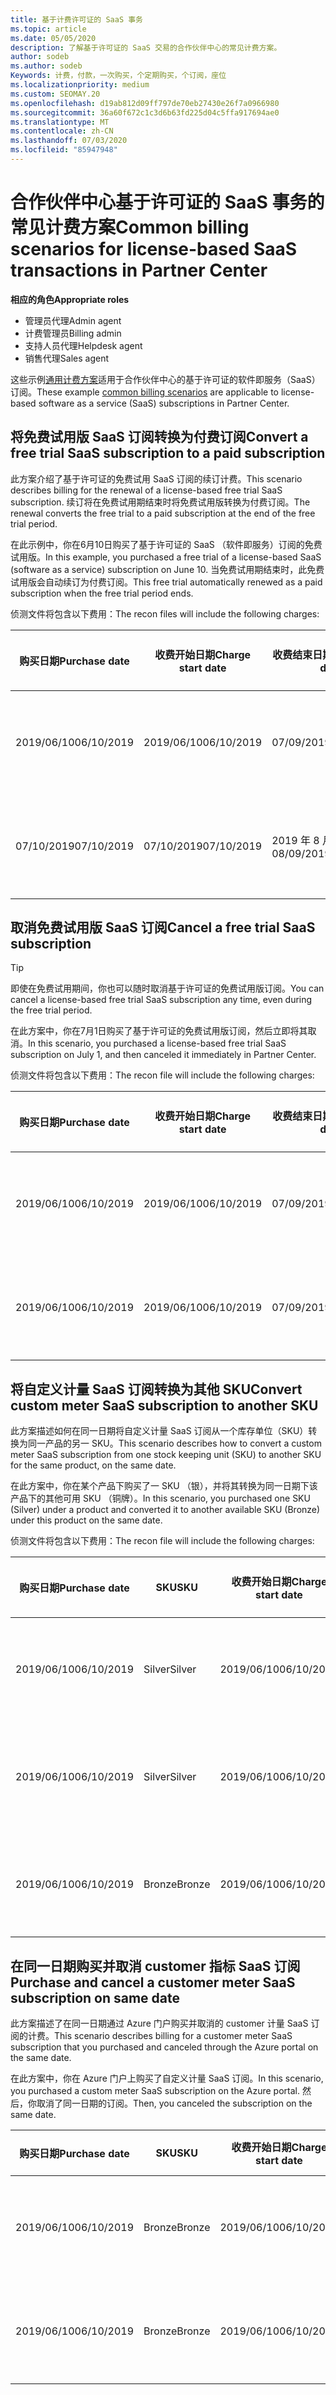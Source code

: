 ```yaml
---
title: 基于计费许可证的 SaaS 事务
ms.topic: article
ms.date: 05/05/2020
description: 了解基于许可证的 SaaS 交易的合作伙伴中心的常见计费方案。
author: sodeb
ms.author: sodeb
Keywords: 计费，付款，一次购买，个定期购买，个订阅，座位
ms.localizationpriority: medium
ms.custom: SEOMAY.20
ms.openlocfilehash: d19ab812d09ff797de70eb27430e26f7a0966980
ms.sourcegitcommit: 36a60f672c1c3d6b63fd225d04c5ffa917694ae0
ms.translationtype: MT
ms.contentlocale: zh-CN
ms.lasthandoff: 07/03/2020
ms.locfileid: "85947948"
---
```

# <a name="common-billing-scenarios-for-license-based-saas-transactions-in-partner-center"></a><span data-ttu-id="dcfd8-104">合作伙伴中心基于许可证的 SaaS 事务的常见计费方案</span><span class="sxs-lookup"><span data-stu-id="dcfd8-104">Common billing scenarios for license-based SaaS transactions in Partner Center</span></span>

<span data-ttu-id="dcfd8-105">**相应的角色**</span><span class="sxs-lookup"><span data-stu-id="dcfd8-105">**Appropriate roles**</span></span>

- <span data-ttu-id="dcfd8-106">管理员代理</span><span class="sxs-lookup"><span data-stu-id="dcfd8-106">Admin agent</span></span>
- <span data-ttu-id="dcfd8-107">计费管理员</span><span class="sxs-lookup"><span data-stu-id="dcfd8-107">Billing admin</span></span>
- <span data-ttu-id="dcfd8-108">支持人员代理</span><span class="sxs-lookup"><span data-stu-id="dcfd8-108">Helpdesk agent</span></span>
- <span data-ttu-id="dcfd8-109">销售代理</span><span class="sxs-lookup"><span data-stu-id="dcfd8-109">Sales agent</span></span>


<span data-ttu-id="dcfd8-110">这些示例[通用计费方案](common-billing-scenarios.md)适用于合作伙伴中心的基于许可证的软件即服务（SaaS）订阅。</span><span class="sxs-lookup"><span data-stu-id="dcfd8-110">These example [common billing scenarios](common-billing-scenarios.md) are applicable to license-based software as a service (SaaS) subscriptions in Partner Center.</span></span>

## <a name="convert-a-free-trial-saas-subscription-to-a-paid-subscription"></a><span data-ttu-id="dcfd8-111">将免费试用版 SaaS 订阅转换为付费订阅</span><span class="sxs-lookup"><span data-stu-id="dcfd8-111">Convert a free trial SaaS subscription to a paid subscription</span></span>

<span data-ttu-id="dcfd8-112">此方案介绍了基于许可证的免费试用 SaaS 订阅的续订计费。</span><span class="sxs-lookup"><span data-stu-id="dcfd8-112">This scenario describes billing for the renewal of a license-based free trial SaaS subscription.</span></span> <span data-ttu-id="dcfd8-113">续订将在免费试用期结束时将免费试用版转换为付费订阅。</span><span class="sxs-lookup"><span data-stu-id="dcfd8-113">The renewal converts the free trial to a paid subscription at the end of the free trial period.</span></span>

<span data-ttu-id="dcfd8-114">在此示例中，你在6月10日购买了基于许可证的 SaaS （软件即服务）订阅的免费试用版。</span><span class="sxs-lookup"><span data-stu-id="dcfd8-114">In this example, you purchased a free trial of a license-based SaaS (software as a service) subscription on June 10.</span></span> <span data-ttu-id="dcfd8-115">当免费试用期结束时，此免费试用版会自动续订为付费订阅。</span><span class="sxs-lookup"><span data-stu-id="dcfd8-115">This free trial automatically renewed as a paid subscription when the free trial period ends.</span></span>

<span data-ttu-id="dcfd8-116">侦测文件将包含以下费用：</span><span class="sxs-lookup"><span data-stu-id="dcfd8-116">The recon files will include the following charges:</span></span>

| <span data-ttu-id="dcfd8-117">购买日期</span><span class="sxs-lookup"><span data-stu-id="dcfd8-117">Purchase date</span></span> | <span data-ttu-id="dcfd8-118">收费开始日期</span><span class="sxs-lookup"><span data-stu-id="dcfd8-118">Charge start date</span></span> | <span data-ttu-id="dcfd8-119">收费结束日期</span><span class="sxs-lookup"><span data-stu-id="dcfd8-119">Charge end date</span></span> | <span data-ttu-id="dcfd8-120">单价</span><span class="sxs-lookup"><span data-stu-id="dcfd8-120">Unit price</span></span> | <span data-ttu-id="dcfd8-121">单位数量</span><span class="sxs-lookup"><span data-stu-id="dcfd8-121">Unit quantity</span></span> | <span data-ttu-id="dcfd8-122">总金额</span><span class="sxs-lookup"><span data-stu-id="dcfd8-122">Total amount</span></span> | <span data-ttu-id="dcfd8-123">费用类型</span><span class="sxs-lookup"><span data-stu-id="dcfd8-123">Charge type</span></span> | <span data-ttu-id="dcfd8-124">订阅说明</span><span class="sxs-lookup"><span data-stu-id="dcfd8-124">Subscription description</span></span> |
| ------------- | ----------------- | --------------- | ---------- | ------------- | ------------ | ----------- | ----------------- |
| <span data-ttu-id="dcfd8-125">2019/06/10</span><span class="sxs-lookup"><span data-stu-id="dcfd8-125">06/10/2019</span></span> | <span data-ttu-id="dcfd8-126">2019/06/10</span><span class="sxs-lookup"><span data-stu-id="dcfd8-126">06/10/2019</span></span> | <span data-ttu-id="dcfd8-127">07/09/2019</span><span class="sxs-lookup"><span data-stu-id="dcfd8-127">07/09/2019</span></span> | <span data-ttu-id="dcfd8-128">$0</span><span class="sxs-lookup"><span data-stu-id="dcfd8-128">$0</span></span> | <span data-ttu-id="dcfd8-129">1</span><span class="sxs-lookup"><span data-stu-id="dcfd8-129">1</span></span> | <span data-ttu-id="dcfd8-130">$0</span><span class="sxs-lookup"><span data-stu-id="dcfd8-130">$0</span></span> | <span data-ttu-id="dcfd8-131">新建</span><span class="sxs-lookup"><span data-stu-id="dcfd8-131">New</span></span> | <span data-ttu-id="dcfd8-132">免费试用</span><span class="sxs-lookup"><span data-stu-id="dcfd8-132">Free trial</span></span> |
| <span data-ttu-id="dcfd8-133">07/10/2019</span><span class="sxs-lookup"><span data-stu-id="dcfd8-133">07/10/2019</span></span> | <span data-ttu-id="dcfd8-134">07/10/2019</span><span class="sxs-lookup"><span data-stu-id="dcfd8-134">07/10/2019</span></span> | <span data-ttu-id="dcfd8-135">2019 年 8 月 9 日</span><span class="sxs-lookup"><span data-stu-id="dcfd8-135">08/09/2019</span></span> | <span data-ttu-id="dcfd8-136">$2</span><span class="sxs-lookup"><span data-stu-id="dcfd8-136">$2</span></span> | <span data-ttu-id="dcfd8-137">1</span><span class="sxs-lookup"><span data-stu-id="dcfd8-137">1</span></span> | <span data-ttu-id="dcfd8-138">$2</span><span class="sxs-lookup"><span data-stu-id="dcfd8-138">$2</span></span> | <span data-ttu-id="dcfd8-139">续订</span><span class="sxs-lookup"><span data-stu-id="dcfd8-139">Renew</span></span> | <span data-ttu-id="dcfd8-140">付费订阅</span><span class="sxs-lookup"><span data-stu-id="dcfd8-140">Paid subscription</span></span> |

## <a name="cancel-a-free-trial-saas-subscription"></a><span data-ttu-id="dcfd8-141">取消免费试用版 SaaS 订阅</span><span class="sxs-lookup"><span data-stu-id="dcfd8-141">Cancel a free trial SaaS subscription</span></span>

> [!TIP]
> <span data-ttu-id="dcfd8-142">即使在免费试用期间，你也可以随时取消基于许可证的免费试用版订阅。</span><span class="sxs-lookup"><span data-stu-id="dcfd8-142">You can cancel a license-based free trial SaaS subscription any time, even during the free trial period.</span></span>

<span data-ttu-id="dcfd8-143">在此方案中，你在7月1日购买了基于许可证的免费试用版订阅，然后立即将其取消。</span><span class="sxs-lookup"><span data-stu-id="dcfd8-143">In this scenario, you purchased a license-based free trial SaaS subscription on July 1, and then canceled it immediately in Partner Center.</span></span>

<span data-ttu-id="dcfd8-144">侦测文件将包含以下费用：</span><span class="sxs-lookup"><span data-stu-id="dcfd8-144">The recon file will include the following charges:</span></span>

| <span data-ttu-id="dcfd8-145">购买日期</span><span class="sxs-lookup"><span data-stu-id="dcfd8-145">Purchase date</span></span> | <span data-ttu-id="dcfd8-146">收费开始日期</span><span class="sxs-lookup"><span data-stu-id="dcfd8-146">Charge start date</span></span> | <span data-ttu-id="dcfd8-147">收费结束日期</span><span class="sxs-lookup"><span data-stu-id="dcfd8-147">Charge end date</span></span> | <span data-ttu-id="dcfd8-148">单价</span><span class="sxs-lookup"><span data-stu-id="dcfd8-148">Unit price</span></span> | <span data-ttu-id="dcfd8-149">单位数量</span><span class="sxs-lookup"><span data-stu-id="dcfd8-149">Unit quantity</span></span> | <span data-ttu-id="dcfd8-150">总金额</span><span class="sxs-lookup"><span data-stu-id="dcfd8-150">Total amount</span></span> | <span data-ttu-id="dcfd8-151">费用类型</span><span class="sxs-lookup"><span data-stu-id="dcfd8-151">Charge type</span></span> | <span data-ttu-id="dcfd8-152">订阅说明</span><span class="sxs-lookup"><span data-stu-id="dcfd8-152">Subscription description</span></span> |
| ------------- | ----------------- | --------------- | ---------- | ------------- | ------------ | ----------- | ----------------- |
| <span data-ttu-id="dcfd8-153">2019/06/10</span><span class="sxs-lookup"><span data-stu-id="dcfd8-153">06/10/2019</span></span> | <span data-ttu-id="dcfd8-154">2019/06/10</span><span class="sxs-lookup"><span data-stu-id="dcfd8-154">06/10/2019</span></span> | <span data-ttu-id="dcfd8-155">07/09/2019</span><span class="sxs-lookup"><span data-stu-id="dcfd8-155">07/09/2019</span></span> | <span data-ttu-id="dcfd8-156">$0</span><span class="sxs-lookup"><span data-stu-id="dcfd8-156">$0</span></span> | <span data-ttu-id="dcfd8-157">11</span><span class="sxs-lookup"><span data-stu-id="dcfd8-157">11</span></span> | <span data-ttu-id="dcfd8-158">$0</span><span class="sxs-lookup"><span data-stu-id="dcfd8-158">$0</span></span> | <span data-ttu-id="dcfd8-159">新建</span><span class="sxs-lookup"><span data-stu-id="dcfd8-159">New</span></span> | <span data-ttu-id="dcfd8-160">免费试用</span><span class="sxs-lookup"><span data-stu-id="dcfd8-160">Free trial</span></span> |
| <span data-ttu-id="dcfd8-161">2019/06/10</span><span class="sxs-lookup"><span data-stu-id="dcfd8-161">06/10/2019</span></span> | <span data-ttu-id="dcfd8-162">2019/06/10</span><span class="sxs-lookup"><span data-stu-id="dcfd8-162">06/10/2019</span></span> | <span data-ttu-id="dcfd8-163">07/09/2019</span><span class="sxs-lookup"><span data-stu-id="dcfd8-163">07/09/2019</span></span> | <span data-ttu-id="dcfd8-164">$0</span><span class="sxs-lookup"><span data-stu-id="dcfd8-164">$0</span></span> | <span data-ttu-id="dcfd8-165">11</span><span class="sxs-lookup"><span data-stu-id="dcfd8-165">11</span></span> | <span data-ttu-id="dcfd8-166">$0</span><span class="sxs-lookup"><span data-stu-id="dcfd8-166">$0</span></span> | <span data-ttu-id="dcfd8-167">取消</span><span class="sxs-lookup"><span data-stu-id="dcfd8-167">Cancel</span></span> | <span data-ttu-id="dcfd8-168">免费试用</span><span class="sxs-lookup"><span data-stu-id="dcfd8-168">Free trial</span></span> |

## <a name="convert-custom-meter-saas-subscription-to-another-sku"></a><span data-ttu-id="dcfd8-169">将自定义计量 SaaS 订阅转换为其他 SKU</span><span class="sxs-lookup"><span data-stu-id="dcfd8-169">Convert custom meter SaaS subscription to another SKU</span></span>

<span data-ttu-id="dcfd8-170">此方案描述如何在同一日期将自定义计量 SaaS 订阅从一个库存单位（SKU）转换为同一产品的另一 SKU。</span><span class="sxs-lookup"><span data-stu-id="dcfd8-170">This scenario describes how to convert a custom meter SaaS subscription from one stock keeping unit (SKU) to another SKU for the same product, on the same date.</span></span>

<span data-ttu-id="dcfd8-171">在此方案中，你在某个产品下购买了一 SKU （银），并将其转换为同一日期下该产品下的其他可用 SKU （铜牌）。</span><span class="sxs-lookup"><span data-stu-id="dcfd8-171">In this scenario, you purchased one SKU (Silver) under a product and converted it to another available SKU (Bronze) under this product on the same date.</span></span>

<span data-ttu-id="dcfd8-172">侦测文件将包含以下费用：</span><span class="sxs-lookup"><span data-stu-id="dcfd8-172">The recon file will include the following charges:</span></span>

| <span data-ttu-id="dcfd8-173">购买日期</span><span class="sxs-lookup"><span data-stu-id="dcfd8-173">Purchase date</span></span> | <span data-ttu-id="dcfd8-174">SKU</span><span class="sxs-lookup"><span data-stu-id="dcfd8-174">SKU</span></span> | <span data-ttu-id="dcfd8-175">收费开始日期</span><span class="sxs-lookup"><span data-stu-id="dcfd8-175">Charge start date</span></span> | <span data-ttu-id="dcfd8-176">收费结束日期</span><span class="sxs-lookup"><span data-stu-id="dcfd8-176">Charge end date</span></span> | <span data-ttu-id="dcfd8-177">单价</span><span class="sxs-lookup"><span data-stu-id="dcfd8-177">Unit price</span></span> | <span data-ttu-id="dcfd8-178">单位数量</span><span class="sxs-lookup"><span data-stu-id="dcfd8-178">Unit quantity</span></span> | <span data-ttu-id="dcfd8-179">总金额</span><span class="sxs-lookup"><span data-stu-id="dcfd8-179">Total amount</span></span> | <span data-ttu-id="dcfd8-180">费用类型</span><span class="sxs-lookup"><span data-stu-id="dcfd8-180">Charge type</span></span> | <span data-ttu-id="dcfd8-181">订阅说明</span><span class="sxs-lookup"><span data-stu-id="dcfd8-181">Subscription description</span></span> |
| ------------- | ----------------- | ----------------- | --------------- | ---------- | ------------- | ------------ | ----------- | ----------------- |
| <span data-ttu-id="dcfd8-182">2019/06/10</span><span class="sxs-lookup"><span data-stu-id="dcfd8-182">06/10/2019</span></span> | <span data-ttu-id="dcfd8-183">Silver</span><span class="sxs-lookup"><span data-stu-id="dcfd8-183">Silver</span></span> | <span data-ttu-id="dcfd8-184">2019/06/10</span><span class="sxs-lookup"><span data-stu-id="dcfd8-184">06/10/2019</span></span> | <span data-ttu-id="dcfd8-185">2019/06/10</span><span class="sxs-lookup"><span data-stu-id="dcfd8-185">06/10/2019</span></span> | <span data-ttu-id="dcfd8-186">$20</span><span class="sxs-lookup"><span data-stu-id="dcfd8-186">$20</span></span> | <span data-ttu-id="dcfd8-187">1</span><span class="sxs-lookup"><span data-stu-id="dcfd8-187">1</span></span> | <span data-ttu-id="dcfd8-188">$20</span><span class="sxs-lookup"><span data-stu-id="dcfd8-188">$20</span></span> | <span data-ttu-id="dcfd8-189">新建</span><span class="sxs-lookup"><span data-stu-id="dcfd8-189">New</span></span> | <span data-ttu-id="dcfd8-190">自定义计量 SaaS 订阅</span><span class="sxs-lookup"><span data-stu-id="dcfd8-190">Custom meter SaaS subscription</span></span> |
| <span data-ttu-id="dcfd8-191">2019/06/10</span><span class="sxs-lookup"><span data-stu-id="dcfd8-191">06/10/2019</span></span> | <span data-ttu-id="dcfd8-192">Silver</span><span class="sxs-lookup"><span data-stu-id="dcfd8-192">Silver</span></span> | <span data-ttu-id="dcfd8-193">2019/06/10</span><span class="sxs-lookup"><span data-stu-id="dcfd8-193">06/10/2019</span></span> | <span data-ttu-id="dcfd8-194">2019/06/10</span><span class="sxs-lookup"><span data-stu-id="dcfd8-194">06/10/2019</span></span> | <span data-ttu-id="dcfd8-195">$20</span><span class="sxs-lookup"><span data-stu-id="dcfd8-195">$20</span></span> | <span data-ttu-id="dcfd8-196">1</span><span class="sxs-lookup"><span data-stu-id="dcfd8-196">1</span></span> | <span data-ttu-id="dcfd8-197">-$20</span><span class="sxs-lookup"><span data-stu-id="dcfd8-197">-$20</span></span> | <span data-ttu-id="dcfd8-198">转换</span><span class="sxs-lookup"><span data-stu-id="dcfd8-198">Convert</span></span> | <span data-ttu-id="dcfd8-199">自定义计量 SaaS 订阅的按比例 rebill</span><span class="sxs-lookup"><span data-stu-id="dcfd8-199">Prorated rebill for custom meter SaaS subscription</span></span> |
| <span data-ttu-id="dcfd8-200">2019/06/10</span><span class="sxs-lookup"><span data-stu-id="dcfd8-200">06/10/2019</span></span> | <span data-ttu-id="dcfd8-201">Bronze</span><span class="sxs-lookup"><span data-stu-id="dcfd8-201">Bronze</span></span> | <span data-ttu-id="dcfd8-202">2019/06/10</span><span class="sxs-lookup"><span data-stu-id="dcfd8-202">06/10/2019</span></span> | <span data-ttu-id="dcfd8-203">2019/06/10</span><span class="sxs-lookup"><span data-stu-id="dcfd8-203">06/10/2019</span></span> | <span data-ttu-id="dcfd8-204">$10</span><span class="sxs-lookup"><span data-stu-id="dcfd8-204">$10</span></span> | <span data-ttu-id="dcfd8-205">1</span><span class="sxs-lookup"><span data-stu-id="dcfd8-205">1</span></span> | <span data-ttu-id="dcfd8-206">$10</span><span class="sxs-lookup"><span data-stu-id="dcfd8-206">$10</span></span> | <span data-ttu-id="dcfd8-207">转换</span><span class="sxs-lookup"><span data-stu-id="dcfd8-207">Convert</span></span> | <span data-ttu-id="dcfd8-208">自定义计量 SaaS 订阅</span><span class="sxs-lookup"><span data-stu-id="dcfd8-208">Custom meter SaaS subscription</span></span> |

## <a name="purchase-and-cancel-a-customer-meter-saas-subscription-on-same-date"></a><span data-ttu-id="dcfd8-209">在同一日期购买并取消 customer 指标 SaaS 订阅</span><span class="sxs-lookup"><span data-stu-id="dcfd8-209">Purchase and cancel a customer meter SaaS subscription on same date</span></span>

<span data-ttu-id="dcfd8-210">此方案描述了在同一日期通过 Azure 门户购买并取消的 customer 计量 SaaS 订阅的计费。</span><span class="sxs-lookup"><span data-stu-id="dcfd8-210">This scenario describes billing for a customer meter SaaS subscription that you purchased and canceled through the Azure portal on the same date.</span></span>

<span data-ttu-id="dcfd8-211">在此方案中，你在 Azure 门户上购买了自定义计量 SaaS 订阅。</span><span class="sxs-lookup"><span data-stu-id="dcfd8-211">In this scenario, you purchased a custom meter SaaS subscription on the Azure portal.</span></span> <span data-ttu-id="dcfd8-212">然后，你取消了同一日期的订阅。</span><span class="sxs-lookup"><span data-stu-id="dcfd8-212">Then, you canceled the subscription on the same date.</span></span>

| <span data-ttu-id="dcfd8-213">购买日期</span><span class="sxs-lookup"><span data-stu-id="dcfd8-213">Purchase date</span></span> | <span data-ttu-id="dcfd8-214">SKU</span><span class="sxs-lookup"><span data-stu-id="dcfd8-214">SKU</span></span> | <span data-ttu-id="dcfd8-215">收费开始日期</span><span class="sxs-lookup"><span data-stu-id="dcfd8-215">Charge start date</span></span> | <span data-ttu-id="dcfd8-216">收费结束日期</span><span class="sxs-lookup"><span data-stu-id="dcfd8-216">Charge end date</span></span> | <span data-ttu-id="dcfd8-217">单价</span><span class="sxs-lookup"><span data-stu-id="dcfd8-217">Unit price</span></span> | <span data-ttu-id="dcfd8-218">单位数量</span><span class="sxs-lookup"><span data-stu-id="dcfd8-218">Unit quantity</span></span> | <span data-ttu-id="dcfd8-219">总金额</span><span class="sxs-lookup"><span data-stu-id="dcfd8-219">Total amount</span></span> | <span data-ttu-id="dcfd8-220">费用类型</span><span class="sxs-lookup"><span data-stu-id="dcfd8-220">Charge type</span></span> | <span data-ttu-id="dcfd8-221">订阅说明</span><span class="sxs-lookup"><span data-stu-id="dcfd8-221">Subscription description</span></span> |
| ------------- | ------------- |----------------- | --------------- | ---------- | ------------- | ------------ | ----------- | ----------------- |
| <span data-ttu-id="dcfd8-222">2019/06/10</span><span class="sxs-lookup"><span data-stu-id="dcfd8-222">06/10/2019</span></span> | <span data-ttu-id="dcfd8-223">Bronze</span><span class="sxs-lookup"><span data-stu-id="dcfd8-223">Bronze</span></span> | <span data-ttu-id="dcfd8-224">2019/06/10</span><span class="sxs-lookup"><span data-stu-id="dcfd8-224">06/10/2019</span></span> | <span data-ttu-id="dcfd8-225">2019/06/10</span><span class="sxs-lookup"><span data-stu-id="dcfd8-225">06/10/2019</span></span> | <span data-ttu-id="dcfd8-226">$10</span><span class="sxs-lookup"><span data-stu-id="dcfd8-226">$10</span></span> | <span data-ttu-id="dcfd8-227">1</span><span class="sxs-lookup"><span data-stu-id="dcfd8-227">1</span></span> | <span data-ttu-id="dcfd8-228">$10</span><span class="sxs-lookup"><span data-stu-id="dcfd8-228">$10</span></span> | <span data-ttu-id="dcfd8-229">新建</span><span class="sxs-lookup"><span data-stu-id="dcfd8-229">New</span></span> | <span data-ttu-id="dcfd8-230">自定义计量 SaaS 订阅</span><span class="sxs-lookup"><span data-stu-id="dcfd8-230">Custom meter SaaS subscription</span></span> |
| <span data-ttu-id="dcfd8-231">2019/06/10</span><span class="sxs-lookup"><span data-stu-id="dcfd8-231">06/10/2019</span></span> | <span data-ttu-id="dcfd8-232">Bronze</span><span class="sxs-lookup"><span data-stu-id="dcfd8-232">Bronze</span></span> | <span data-ttu-id="dcfd8-233">2019/06/10</span><span class="sxs-lookup"><span data-stu-id="dcfd8-233">06/10/2019</span></span> | <span data-ttu-id="dcfd8-234">2019/06/10</span><span class="sxs-lookup"><span data-stu-id="dcfd8-234">06/10/2019</span></span> | <span data-ttu-id="dcfd8-235">$10</span><span class="sxs-lookup"><span data-stu-id="dcfd8-235">$10</span></span> | <span data-ttu-id="dcfd8-236">1</span><span class="sxs-lookup"><span data-stu-id="dcfd8-236">1</span></span> | <span data-ttu-id="dcfd8-237">-$10</span><span class="sxs-lookup"><span data-stu-id="dcfd8-237">-$10</span></span> | <span data-ttu-id="dcfd8-238">CancelImmediate</span><span class="sxs-lookup"><span data-stu-id="dcfd8-238">CancelImmediate</span></span> | <span data-ttu-id="dcfd8-239">自定义计量 SaaS 订阅</span><span class="sxs-lookup"><span data-stu-id="dcfd8-239">Custom meter SaaS subscription</span></span> |
